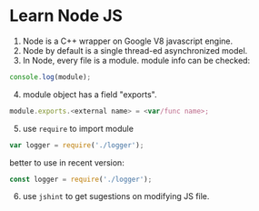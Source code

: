 # Learn Node JS


1. Node is a C++ wrapper on Google V8 javascript engine.
2. Node by default is a single thread-ed asynchronized model.
3. In Node, every file is a module. module info can be checked:
```Javascript
console.log(module);
```
4. module object has a field "exports".
```Javascript
module.exports.<external name> = <var/func name>;
```
5. use `require` to import module
```Javascript
var logger = require('./logger');
```

better to use in recent version:

```Javascript
const logger = require('./logger');
```
6. use `jshint` to get sugestions on modifying JS file.
